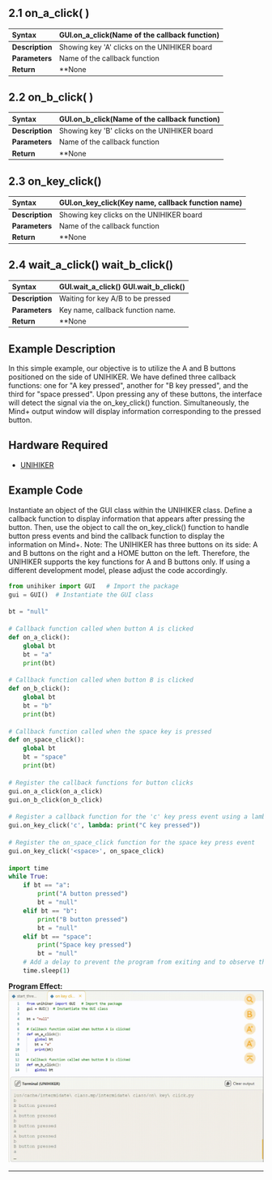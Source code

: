 ## **2.1 on_a_click( )**

| **Syntax**          | **GUI.on_a_click(Name of the callback function)**    |   
| :--------------     | :--------------------      |
| **Description**     | Showing key 'A' clicks on the UNIHIKER board   |  
| **Parameters**      | Name of the callback function  |  
| **Return**          | **None  |  


## **2.2 on_b_click( )**
| **Syntax**          | **GUI.on_b_click(Name of the callback function)**    |   
| :--------------     | :--------------------      |
| **Description**     | Showing key 'B' clicks on the UNIHIKER board   |  
| **Parameters**      | Name of the callback function  |  
| **Return**          | **None  |  



## **2.3 on_key_click()**
| **Syntax**          | **GUI.on_key_click(Key name, callback function name)**    |   
| :--------------     | :--------------------      |
| **Description**     | Showing key clicks on the UNIHIKER board   |  
| **Parameters**      | Name of the callback function  |  
| **Return**          | **None  |  



## **2.4 wait_a_click()   wait_b_click()**
| **Syntax**          | **GUI.wait_a_click()  GUI.wait_b_click()**    |   
| :--------------     | :--------------------      |
| **Description**     | Waiting for key A/B to be pressed   |  
| **Parameters**      | Key name, callback function name.  |  
| **Return**          | **None  |  



## **Example Description**
In this simple example, our objective is to utilize the A and B buttons positioned on the side of UNIHIKER. We have defined three callback functions: one for "A key pressed", another for "B key pressed", and the third for "space pressed". Upon pressing any of these buttons, the interface will detect the signal via the on_key_click() function. Simultaneously, the Mind+ output window will display information corresponding to the pressed button.
## **Hardware Required**

- [UNIHIKER](https://www.dfrobot.com/product-2691.html)  

## **Example Code**
Instantiate an object of the GUI class within the UNIHIKER class. Define a callback function to display information that appears after pressing the button. Then, use the object to call the on_key_click() function to handle button press events and bind the callback function to display the information on Mind+.
Note: The UNIHIKER has three buttons on its side: A and B buttons on the right and a HOME button on the left. Therefore, the UNIHIKER supports the key functions for A and B buttons only. If using a different development model, please adjust the code accordingly.  

```python
from unihiker import GUI   # Import the package
gui = GUI()  # Instantiate the GUI class

bt = "null"

# Callback function called when button A is clicked
def on_a_click():
    global bt
    bt = "a"
    print(bt)

# Callback function called when button B is clicked
def on_b_click():
    global bt
    bt = "b"
    print(bt)

# Callback function called when the space key is pressed
def on_space_click():
    global bt
    bt = "space"
    print(bt)

# Register the callback functions for button clicks
gui.on_a_click(on_a_click)
gui.on_b_click(on_b_click)

# Register a callback function for the 'c' key press event using a lambda function
gui.on_key_click('c', lambda: print("C key pressed"))

# Register the on_space_click function for the space key press event
gui.on_key_click('<space>', on_space_click)

import time
while True:
    if bt == "a":
        print("A button pressed")
        bt = "null"
    elif bt == "b":
        print("B button pressed")
        bt = "null"
    elif bt == "space":
        print("Space key pressed")
        bt = "null"
    # Add a delay to prevent the program from exiting and to observe the effects
    time.sleep(1)

```  

**Program Effect:**
![1720580145813[00h00m00s-00h00m04s].gif](img/2.on_key_click()/1720581028222-2dd2a532-5044-4477-8d9b-290f63b0b113.gif)  

---  


